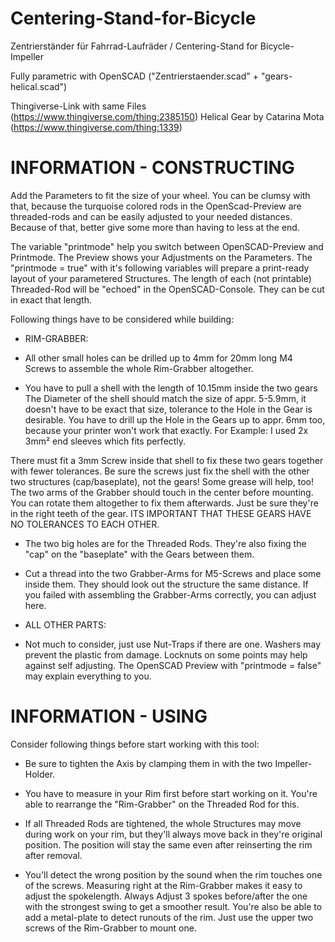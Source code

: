 # Centering-Stand-for-Bicycle
Zentrierständer für Fahrrad-Laufräder / Centering-Stand for Bicycle-Impeller

Fully parametric with OpenSCAD ("Zentrierstaender.scad" + "gears-helical.scad")

Thingiverse-Link with same Files (https://www.thingiverse.com/thing:2385150)
Helical Gear by Catarina Mota (https://www.thingiverse.com/thing:1339)

# INFORMATION - CONSTRUCTING
Add the Parameters to fit the size of your wheel. You can be clumsy with that,
because the turquoise colored rods in the OpenScad-Preview are threaded-rods
and can be easily adjusted to your needed distances. Because of that, better
give some more than having to less at the end.

The variable "printmode" help you switch between OpenSCAD-Preview and Printmode.
The Preview shows your Adjustments on the Parameters. The "printmode = true" with
it's following variables will prepare a print-ready layout of your parametered
Structures. The length of each (not printable) Threaded-Rod will be "echoed" in the
OpenSCAD-Console. They can be cut in exact that length.

Following things have to be considered while building:
- RIM-GRABBER:
- All other small holes can be drilled up to 4mm for 20mm long M4 Screws to
assemble the whole Rim-Grabber altogether.

- You have to pull a shell with the length of 10.15mm inside the two gears
The Diameter of the shell should match the size of appr. 5-5.9mm, it doesn't
have to be exact that size, tolerance to the Hole in the Gear is desirable.
You have to drill up the Hole in the Gears up to appr. 6mm too, because your
printer won't work that exactly. For Example: I used 2x 3mm² end sleeves which
fits perfectly.

There must fit a 3mm Screw inside that shell to fix these two gears together
with fewer tolerances. Be sure the screws just fix the shell with the other
two structures (cap/baseplate), not the gears! Some grease will help, too!
The two arms of the Grabber should touch in the center before mounting.
You can rotate them altogether to fix them afterwards. Just be sure they're
in the right teeth of the gear. ITS IMPORTANT THAT THESE GEARS HAVE NO
TOLERANCES TO EACH OTHER.

- The two big holes are for the Threaded Rods. They're also fixing the "cap"
on the "baseplate" with the Gears between them.

- Cut a thread into the two Grabber-Arms for M5-Screws and place some inside
them. They should look out the structure the same distance. If you failed
with assembling the Grabber-Arms correctly, you can adjust here.

- ALL OTHER PARTS:
- Not much to consider, just use Nut-Traps if there are one. Washers may prevent
the plastic from damage. Locknuts on some points may help against self adjusting.
The OpenSCAD Preview with "printmode = false" may explain everything to you.

# INFORMATION - USING
Consider following things before start working with this tool:
- Be sure to tighten the Axis by clamping them in with the two Impeller-Holder.

- You have to measure in your Rim first before start working on it. You're able
to rearrange the "Rim-Grabber" on the Threaded Rod for this.

- If all Threaded Rods are tightened, the whole Structures may move during work
on your rim, but they'll always move back in they're original position. The
position will stay the same even after reinserting the rim after removal.

- You'll detect the wrong position by the sound when the rim touches one of the screws.
Measuring right at the Rim-Grabber makes it easy to adjust the spokelength. Always Adjust
3 spokes before/after the one with the strongest swing to get a smoother result.
You're also be able to add a metal-plate to detect runouts of the rim. Just use the
upper two screws of the Rim-Grabber to mount one.
